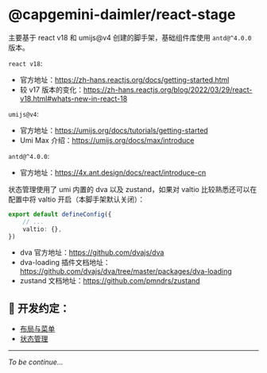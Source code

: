 # @capgemini-daimler/react-stage

主要基于 react v18 和 umijs@v4 创建的脚手架，基础组件库使用 `antd@^4.0.0` 版本。

`react v18`:
* 官方地址：https://zh-hans.reactjs.org/docs/getting-started.html
* 较 v17 版本的变化：https://zh-hans.reactjs.org/blog/2022/03/29/react-v18.html#whats-new-in-react-18

`umijs@v4`:
* 官方地址：https://umijs.org/docs/tutorials/getting-started
* Umi Max 介绍：https://umijs.org/docs/max/introduce

`antd@^4.0.0`:
*  官方地址：https://4x.ant.design/docs/react/introduce-cn

状态管理使用了 umi 内置的 dva 以及 zustand，如果对 valtio 比较熟悉还可以在配置中将 valtio 开启（本脚手架默认关闭）：
```typescript
export default defineConfig({
    // ...
    valtio: {},
})
```
* dva 官方地址：https://github.com/dvajs/dva
* dva-loading 插件文档地址：https://github.com/dvajs/dva/tree/master/packages/dva-loading
* zustand 文档地址：https://github.com/pmndrs/zustand

## 🤝 开发约定：

* [布局与菜单](./docs/layout_and_menu.md)
* [状态管理](./docs/state_mangement.md)

---
*To be continue...*
